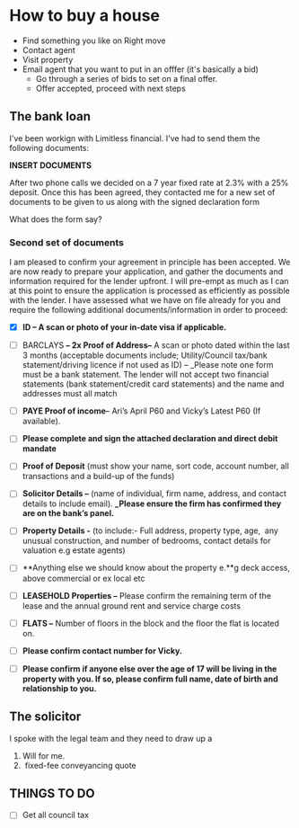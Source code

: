 # How to buy a house 
+ Find something you like on Right move
+ Contact agent
+ Visit property
+ Email agent that you want to put in an offfer (it's basically a bid)
	+ Go through a series of bids to set on a final offer. 
	+ Offer accepted, proceed with next steps

## The bank loan

I've been workign with Limitless financial. I've had to send them the following documents: 

**INSERT DOCUMENTS**

After two phone calls we decided on a 7 year fixed rate at 2.3% with a 25% deposit. Once this has been agreed, they contacted me for a new set of documents to be given to us along with the signed declaration form

What does the form say?

### Second set of documents
I am pleased to confirm your agreement in principle has been accepted. We are now ready to prepare your application, and gather the documents and information required for the lender upfront. I will pre-empt as much as I can at this point to ensure the application is processed as efficiently as possible with the lender. I have assessed what we have on file already for you and require the following additional documents/information in order to proceed:

- [x] **ID – A scan or photo of your in-date visa if applicable.**
- [ ]  BARCLAYS **– 2x Proof of Address–** A scan or photo dated within the last 3 months (acceptable documents include; Utility/Council tax/bank statement/driving licence if not used as ID) – _Please note one form must be a bank statement. The lender will not accept two financial statements (bank statement/credit card statements) and the name and addresses must all match
- [ ] **PAYE Proof of income**– Ari’s April P60 and Vicky’s Latest P60 (If available).
- [ ] **Please complete and sign the attached declaration and direct debit mandate** 
- [ ] **Proof of Deposit** (must show your name, sort code, account number, all transactions and a build-up of the funds)
- [ ]  **Solicitor Details –** (name of individual, firm name, address, and contact details to include email). **_Please ensure the firm has confirmed they are on the bank’s panel.**
- [ ] **Property Details -** (to include:- Full address, property type, age,  any unusual construction, and number of bedrooms, contact details for valuation e.g estate agents)
- [ ]  **Anything else we should know about the property e.**g deck access, above commercial or ex local etc
- [ ] **LEASEHOLD Properties –** Please confirm the remaining term of the lease and the annual ground rent and service charge costs
- [ ]  **FLATS –** Number of floors in the block and the floor the flat is located on.
- [ ] **Please confirm contact number for Vicky.**
- [ ] **Please confirm if anyone else over the age of 17 will be living in the property with you. If so, please confirm full name, date of birth and relationship to you.**


## The solicitor 

I spoke with the legal team and they need to draw up a 

1) Will for me. 
2)  fixed-fee conveyancing quote



## THINGS TO DO 
- [ ] Get all council tax 
